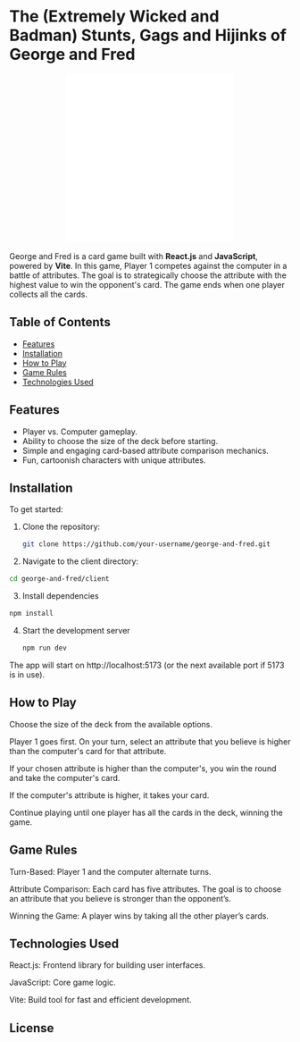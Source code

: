 # The (Extremely Wicked and Badman) Stunts, Gags and Hijinks of George and Fred

<p align="center">
  <img src="./client/public/logo.png" width="300">
</p>

George and Fred is a card game built with **React.js** and **JavaScript**, powered by **Vite**. In this game, Player 1 competes against the computer in a battle of attributes. The goal is to strategically choose the attribute with the highest value to win the opponent's card. The game ends when one player collects all the cards.

## Table of Contents

- [Features](#features)
- [Installation](#installation)
- [How to Play](#how-to-play)
- [Game Rules](#game-rules)
- [Technologies Used](#technologies-used)

## Features

- Player vs. Computer gameplay.
- Ability to choose the size of the deck before starting.
- Simple and engaging card-based attribute comparison mechanics.
- Fun, cartoonish characters with unique attributes.

## Installation

To get started:

1. Clone the repository:
   ```bash
   git clone https://github.com/your-username/george-and-fred.git
   ```
   
2. Navigate to the client directory:
  ```bash
  cd george-and-fred/client
  ```
3. Install dependencies
  ```bash
  npm install
  ```
4. Start the development server
   ```bash
   npm run dev
   ```

The app will start on http://localhost:5173 (or the next available port if 5173 is in use).

## How to Play
Choose the size of the deck from the available options.

Player 1 goes first. On your turn, select an attribute that you believe is higher than the computer's card for that attribute.

If your chosen attribute is higher than the computer's, you win the round and take the computer's card.

If the computer's attribute is higher, it takes your card.

Continue playing until one player has all the cards in the deck, winning the game.

## Game Rules
Turn-Based: Player 1 and the computer alternate turns.

Attribute Comparison: Each card has five attributes. The goal is to choose an attribute that you believe is stronger than the opponent’s.

Winning the Game: A player wins by taking all the other player’s cards.

## Technologies Used
React.js: Frontend library for building user interfaces.

JavaScript: Core game logic.

Vite: Build tool for fast and efficient development.

## License
